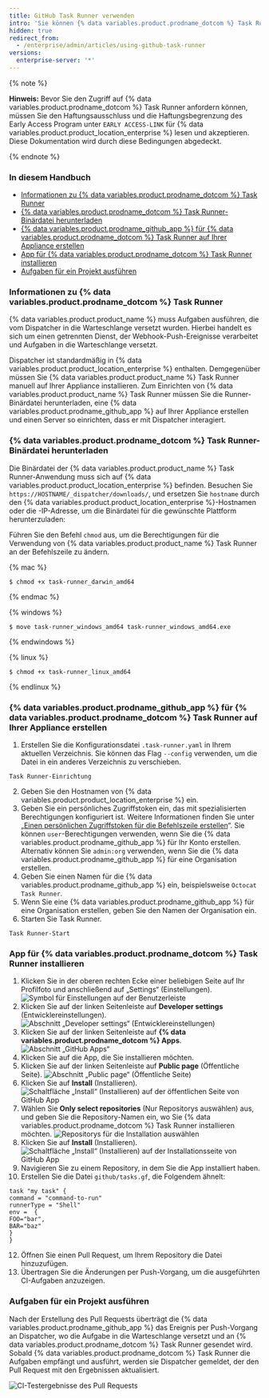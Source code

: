 ```yaml
---
title: GitHub Task Runner verwenden
intro: 'Sie können {% data variables.product.prodname_dotcom %} Task Runner verwenden, wenn Ihr CI/CD-integriertes System Bestandteil des geschlossenen Early Access Program ist. Mit {% data variables.product.product_name %} Task Runner können Sie auf Basis einer Konfigurationsdatei in Ihrem Repository Ihren Code automatisch in einer {% data variables.product.prodname_github_app %} entwickeln, testen und bereitstellen.'
hidden: true
redirect_from:
  - /enterprise/admin/articles/using-github-task-runner
versions:
  enterprise-server: '*'
---
```



{% note %}

**Hinweis:** Bevor Sie den Zugriff auf {% data variables.product.prodname_dotcom %} Task Runner anfordern können, müssen Sie den Haftungsausschluss und die Haftungsbegrenzung des Early Access Program unter `EARLY ACCESS-LINK` für {% data variables.product.product_location_enterprise %} lesen und akzeptieren. Diese Dokumentation wird durch diese Bedingungen abgedeckt.

{% endnote %}

### In diesem Handbuch
- [Informationen zu {% data variables.product.prodname_dotcom %} Task Runner](#about-github-task-runner)
- [{% data variables.product.prodname_dotcom %} Task Runner-Binärdatei herunterladen](#downloading-the-github-task-runner-binary)
- [{% data variables.product.prodname_github_app %} für {% data variables.product.prodname_dotcom %} Task Runner auf Ihrer Appliance erstellen](#creating-the-github-task-runner-github-app-on-your-appliance)
- [App für {% data variables.product.prodname_dotcom %} Task Runner installieren](#installing-the-github-task-runner-app)
- [Aufgaben für ein Projekt ausführen](#running-tasks-for-a-project)

### Informationen zu {% data variables.product.prodname_dotcom %} Task Runner

{% data variables.product.product_name %} muss Aufgaben ausführen, die vom Dispatcher in die Warteschlange versetzt wurden. Hierbei handelt es sich um einen getrennten Dienst, der Webhook-Push-Ereignisse verarbeitet und Aufgaben in die Warteschlange versetzt.

Dispatcher ist standardmäßig in {% data variables.product.product_location_enterprise %} enthalten. Demgegenüber müssen Sie {% data variables.product.product_name %} Task Runner manuell auf Ihrer Appliance installieren. Zum Einrichten von {% data variables.product.product_name %} Task Runner müssen Sie die Runner-Binärdatei herunterladen, eine {% data variables.product.prodname_github_app %} auf Ihrer Appliance erstellen und einen Server so einrichten, dass er mit Dispatcher interagiert.

### {% data variables.product.prodname_dotcom %} Task Runner-Binärdatei herunterladen

Die Binärdatei der {% data variables.product.product_name %} Task Runner-Anwendung muss sich auf {% data variables.product.product_location_enterprise %} befinden. Besuchen Sie `https://HOSTNAME/_dispatcher/downloads/`, und ersetzen Sie `hostname` durch den {% data variables.product.product_location_enterprise %}-Hostnamen oder die -IP-Adresse, um die Binärdatei für die gewünschte Plattform herunterzuladen:

Führen Sie den Befehl `chmod` aus, um die Berechtigungen für die Verwendung von {% data variables.product.product_name %} Task Runner an der Befehlszeile zu ändern.

{% mac %}

```shell
$ chmod +x task-runner_darwin_amd64
```

{% endmac %}

{% windows %}

```shell
$ move task-runner_windows_amd64 task-runner_windows_amd64.exe
```

{% endwindows %}

{% linux %}

```shell
$ chmod +x task-runner_linux_amd64
```

{% endlinux %}

### {% data variables.product.prodname_github_app %} für {% data variables.product.prodname_dotcom %} Task Runner auf Ihrer Appliance erstellen

1. Erstellen Sie die Konfigurationsdatei `.task-runner.yaml` in Ihrem aktuellen Verzeichnis. Sie können das Flag `--config` verwenden, um die Datei in ein anderes Verzeichnis zu verschieben.

```shell
Task Runner-Einrichtung
```

2. Geben Sie den Hostnamen von {% data variables.product.product_location_enterprise %} ein.
3. Geben Sie ein persönliches Zugriffstoken ein, das mit spezialisierten Berechtigungen konfiguriert ist. Weitere Informationen finden Sie unter „[Einen persönlichen Zugriffstoken für die Befehlszeile erstellen](/articles/creating-a-personal-access-token-for-the-command-line/)“. Sie können `user`-Berechtigungen verwenden, wenn Sie die {% data variables.product.prodname_github_app %} für Ihr Konto erstellen. Alternativ können Sie `admin:org` verwenden, wenn Sie die {% data variables.product.prodname_github_app %} für eine Organisation erstellen.
4. Geben Sie einen Namen für die {% data variables.product.prodname_github_app %} ein, beispielsweise `Octocat Task Runner`.
5. Wenn Sie eine {% data variables.product.prodname_github_app %} für eine Organisation erstellen, geben Sie den Namen der Organisation ein.
6. Starten Sie Task Runner.

```shell
Task Runner-Start
```

### App für {% data variables.product.prodname_dotcom %} Task Runner installieren

1. Klicken Sie in der oberen rechten Ecke einer beliebigen Seite auf Ihr Profilfoto und anschließend auf „Settings“ (Einstellungen). ![Symbol für Einstellungen auf der Benutzerleiste](/assets/images/help/images/userbar-account-settings.png)
2. Klicken Sie auf der linken Seitenleiste auf **Developer settings** (Entwicklereinstellungen). ![Abschnitt „Developer settings“ (Entwicklereinstellungen)](/assets/images/help/images/developer_settings.png)
3. Klicken Sie auf der linken Seitenleiste auf **{% data variables.product.prodname_dotcom %} Apps**. ![Abschnitt „GitHub Apps“](/assets/images/help/images/github_apps.png)
4. Klicken Sie auf die App, die Sie installieren möchten.
5. Klicken Sie auf der linken Seitenleiste auf **Public page** (Öffentliche Seite). ![Abschnitt „Public page“ (Öffentliche Seite)](/assets/images/help/images/public-page-tab.png)
6. Klicken Sie auf **Install** (Installieren). ![Schaltfläche „Install“ (Installieren) auf der öffentlichen Seite von GitHub App](/assets/images/help/images/install-runner-public-page.png)
7. Wählen Sie **Only select repositories** (Nur Repositorys auswählen) aus, und geben Sie die Repository-Namen ein, wo Sie {% data variables.product.prodname_dotcom %} Task Runner installieren möchten. ![Repositorys für die Installation auswählen](/assets/images/help/images/repositories-install-task-runner.png)
8. Klicken Sie auf **Install** (Installieren). ![Schaltfläche „Install“ (Installieren) auf der Installationsseite von GitHub App](/assets/images/help/images/install-runner-installation-page.png)
9. Navigieren Sie zu einem Repository, in dem Sie die App installiert haben.
10. Erstellen Sie die Datei `github/tasks.gf`, die Folgendem ähnelt:

  ```
task "my task" {
command = "command-to-run"
runnerType = "Shell"
env =  {
  FOO="bar",
  BAR="baz"
}
}
  ```
12. Öffnen Sie einen Pull Request, um Ihrem Repository die Datei hinzuzufügen.
13. Übertragen Sie die Änderungen per Push-Vorgang, um die ausgeführten CI-Aufgaben anzuzeigen.

### Aufgaben für ein Projekt ausführen

Nach der Erstellung des Pull Requests überträgt die {% data variables.product.prodname_github_app %} das Ereignis per Push-Vorgang an Dispatcher, wo die Aufgabe in die Warteschlange versetzt und an {% data variables.product.prodname_dotcom %} Task Runner gesendet wird. Sobald {% data variables.product.prodname_dotcom %} Task Runner die Aufgaben empfängt und ausführt, werden sie Dispatcher gemeldet, der den Pull Request mit den Ergebnissen aktualisiert.

![CI-Testergebnisse des Pull Requests](/assets/images/help/images/task-results.png)
